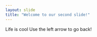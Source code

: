 ```yaml
---
layout: slide
title: "Welcome to our second slide!"
---
```

Life is cool
Use the left arrow to go back!
